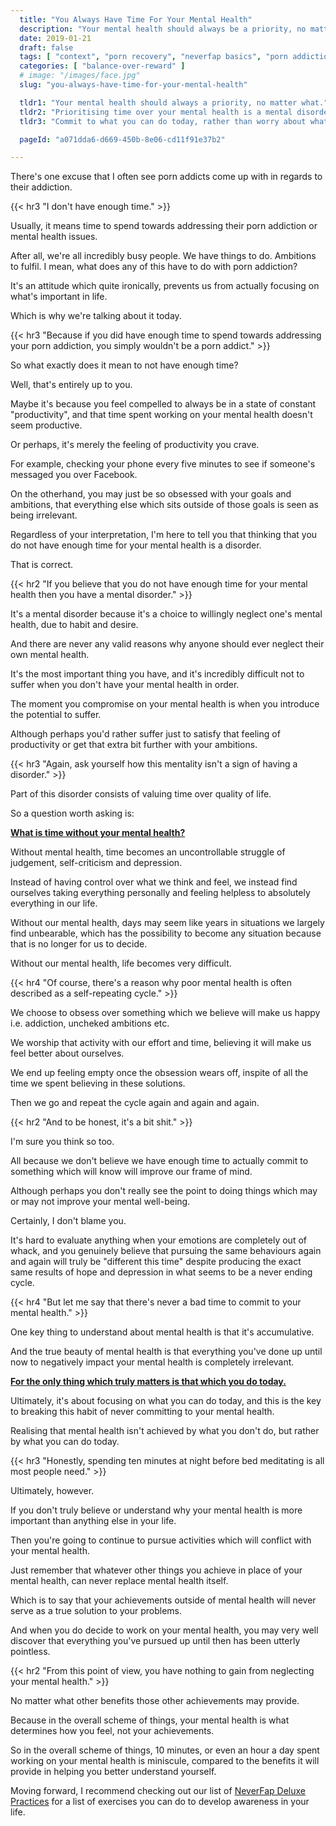 ```yaml
---
  title: "You Always Have Time For Your Mental Health"
  description: "Your mental health should always be a priority, no matter what. Compromising on that priority results in mental illness and contributes towards porn addiction."
  date: 2019-01-21
  draft: false
  tags: [ "context", "porn recovery", "neverfap basics", "porn addiction", "addiction", "awareness", "nofap", "neverfap", "neverfap deluxe", "neverfap basics" ]
  categories: [ "balance-over-reward" ]
  # image: "/images/face.jpg"
  slug: "you-always-have-time-for-your-mental-health"

  tldr1: "Your mental health should always a priority, no matter what."
  tldr2: "Prioritising time over your mental health is a mental disorder."
  tldr3: "Commit to what you can do today, rather than worry about what you haven't yet done."

  pageId: "a071dda6-d669-450b-8e06-cd11f91e37b2"

---
```


<!-- Very Happy With Edit -->

There's one excuse that I often see porn addicts come up with in regards to their addiction.


{{< hr3 "I don't have enough time." >}}


Usually, it means time to spend towards addressing their porn addiction or mental health issues.

After all, we're all incredibly busy people. We have things to do. Ambitions to fulfil. I mean, what does any of this have to do with porn addiction?

It's an attitude which quite ironically, prevents us from actually focusing on what's important in life.

Which is why we're talking about it today.


{{< hr3 "Because if you did have enough time to spend towards addressing your porn addiction, you simply wouldn't be a porn addict." >}}


So what exactly does it mean to not have enough time?

Well, that's entirely up to you.

Maybe it's because you feel compelled to always be in a state of constant "productivity", and that time spent working on your mental health doesn't seem productive.

Or perhaps, it's merely the feeling of productivity you crave.

For example, checking your phone every five minutes to see if someone's messaged you over Facebook.

On the otherhand, you may just be so obsessed with your goals and ambitions, that everything else which sits outside of those goals is seen as being irrelevant.

Regardless of your interpretation, I'm here to tell you that thinking that you do not have enough time for your mental health is a disorder.

That is correct.


{{< hr2 "If you believe that you do not have enough time for your mental health then you have a mental disorder." >}}


It's a mental disorder because it's a choice to willingly neglect one's mental health, due to habit and desire.

And there are never any valid reasons why anyone should ever neglect their own mental health.

It's the most important thing you have, and it's incredibly difficult not to suffer when you don't have your mental health in order.

The moment you compromise on your mental health is when you introduce the potential to suffer.

Although perhaps you'd rather suffer just to satisfy that feeling of productivity or get that extra bit further with your ambitions.


{{< hr3 "Again, ask yourself how this mentality isn't a sign of having a disorder." >}}


Part of this disorder consists of valuing time over quality of life.

So a question worth asking is:

<u><b>What is time without your mental health?</b></u>


Without mental health, time becomes an uncontrollable struggle of judgement, self-criticism and depression.

Instead of having control over what we think and feel, we instead find ourselves taking everything personally and feeling helpless to absolutely everything in our life.

Without our mental health, days may seem like years in situations we largely find unbearable, which has the possibility to become any situation because that is no longer for us to decide.

Without our mental health, life becomes very difficult.


{{< hr4 "Of course, there's a reason why poor mental health is often described as a self-repeating cycle." >}}


We choose to obsess over something which we believe will make us happy i.e. addiction, uncheked ambitions etc.

We worship that activity with our effort and time, believing it will make us feel better about ourselves.

We end up feeling empty once the obsession wears off, inspite of all the time we spent believing in these solutions.

Then we go and repeat the cycle again and again and again.


{{< hr2 "And to be honest, it's a bit shit." >}}


I'm sure you think so too.

All because we don't believe we have enough time to actually commit to something which will know will improve our frame of mind.

Although perhaps you don't really see the point to doing things which may or may not improve your mental well-being.

Certainly, I don't blame you.

It's hard to evaluate anything when your emotions are completely out of whack, and you genuinely believe that pursuing the same behaviours again and again will truly be "different this time" despite producing the exact same results of hope and depression in what seems to be a never ending cycle.


{{< hr4 "But let me say that there's never a bad time to commit to your mental health." >}}


One key thing to understand about mental health is that it's accumulative.

And the true beauty of mental health is that everything you've done up until now to negatively impact your mental health is completely irrelevant.

<u>**For the only thing which truly matters is that which you do today.**</u>

Ultimately, it's about focusing on what you can do today, and this is the key to breaking this habit of never committing to your mental health.

Realising that mental health isn't achieved by what you don't do, but rather by what you can do today.

<!--
The other thing which makes pursuing mental health so much more accessible than pursing obsession or addiction, is that it doesn't operate in the same way.

Which is to say that you don't achieve good mental health by spending five hours a day meditating in an attempt to undo years of self-harm.

That's not how it works at all.

The way mental health works is by commiting a bit of your time each day towards. -->


{{< hr3 "Honestly, spending ten minutes at night before bed meditating is all most people need." >}}

Ultimately, however.

If you don't truly believe or understand why your mental health is more important than anything else in your life.

Then you're going to continue to pursue activities which will conflict with your mental health.

Just remember that whatever other things you achieve in place of your mental health, can never replace mental health itself.

Which is to say that your achievements outside of mental health will never serve as a true solution to your problems.

And when you do decide to work on your mental health, you may very well discover that everything you've pursued up until then has been utterly pointless.


{{< hr2 "From this point of view, you have nothing to gain from neglecting your mental health." >}}


No matter what other benefits those other achievements may provide.

Because in the overall scheme of things, your mental health is what determines how you feel, not your achievements.

So in the overall scheme of things, 10 minutes, or even an hour a day spent working on your mental health is miniscule, compared to the benefits it will provide in helping you better understand yourself.

Moving forward, I recommend checking out our list of <a class="link" href="">NeverFap Deluxe Practices</a> for a list of exercises you can do to develop awareness in your life.